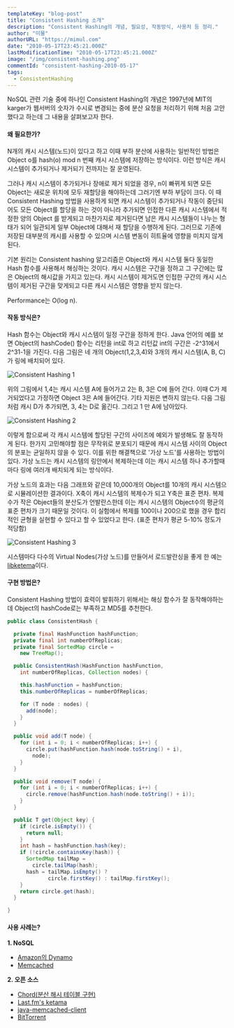 ```yaml
---
templateKey: "blog-post"
title: "Consistent Hashing 소개"
description: "Consistent Hashing의 개념, 필요성, 작동방식, 사용처 등 정리."
author: "미물"
authorURL: "https://mimul.com"
date: "2010-05-17T23:45:21.000Z"
lastModificationTime: "2010-05-17T23:45:21.000Z"
image: "/img/consistent-hashing.png"
commentId: "consistent-hashing-2010-05-17"
tags:
  - ConsistentHashing
---
```


NoSQL 관련 기술 중에 하나인 Consistent Hashing의 개념은 1997년에 MIT의 karger가 웹서버의 숫자가 수시로 변경되는 중에 분산 요청을 처리하기 위해 처음 고안했다고 하는데 그 내용을 살펴보고자 한다.

#### 왜 필요한가?

N개의 캐시 시스템(노드)이 있다고 하고 이때 부하 분산에 사용하는 일반적인 방법은 Object o를 hash(o) mod n 번째 캐시 시스템에 저장하는 방식이다. 이런 방식은 캐시 시스템이 추가되거나 제거되기 전까지는 잘 운영된다.

그러나 캐시 시스템이 추가되거나 장애로 제거 되었을 경우, n이 빠뀌게 되면 모든 Object는 새로운 위치에 모두 재할당을 해야하는데 그러기엔 부하 부담이 크다.
이 때 Consistent Hashing 방법을 사용하게 되면 캐시 시스템이 추가되거나 작동이 중단되어도 모든 Object를 할당을 하는 것이 아니라 추가되면 인접한 다른 캐시 시스템에서 적정한 양의 Object 를 받게되고 마찬가지로 제거된다면 남은 캐시 시스템들이 나누는 형태가 되어 일관되게 일부 Object에 대해서 재 할당을 수행하게 된다. 그러므로 기존에 저장된 대부분의 캐시를 사용할 수 있으며 시스템 변동이 히트율에 영향을 미치지 않게 된다.

기본 원리는 Consistent hashing 알고리즘은 Object와 캐시 시스템 둘다 동일한 Hash 함수를 사용해서 해싱하는 것이다. 캐시 시스템은 구간을 정하고 그 구간에는 많은 Object의 해시값을 가지고 있는다. 캐시 시스템이 제거도면 인접한 구간의 캐시 시스템이 제거된 구간을 맞게되고 다른 캐시 시스템은 영향을 받지 않는다.

Performance는 O(log n).

#### 작동 방식은?

Hash 함수는 Object와 캐시 시스템이 일정 구간을 정하게 한다. Java 언어의 예를 보면 Object의 hashCode() 함수는 리턴을 int로 하고 리턴값 int의 구간은 -2^31에서 2^31-1을 가진다.
다음 그림은 네 개의 Object(1,2,3,4)와 3개의 캐시 시스템(A, B, C)가 링에 배치되어 있다.

![Consistent Hashing 1](/img/blog/consistent-hashing-1.png)

위의 그림에서 1,4는 캐시 시스템 A에 들어가고 2는 B, 3은 C에 들어 간다. 이때 C가 제거되었다고 가정하면 Object 3은 A에 들어간다. 기타 지원은 변하지 않는다. 다음 그림처럼 캐시 D가 추가되면, 3, 4는 D로 옮긴다. 그리고 1 만 A에 남아있다.

![Consistent Hashing 2](/img/blog/consistent-hashing-2.png)

이렇게 함으로써 각 캐시 시스템에 할당된 구간의 사이즈에 예외가 발생해도 잘 동작하게 된다. 한가지 고민해야할 점은 무작위로 분포되기 때문에 캐시 시스템 사이의 Object의 분포는 균일하지 않을 수 있다. 이를 위한 해결책으로 '가상 노드'를 사용하는 방법이 있다. 가상 노드는 캐시 시스템의 링안에서 복제하는데 이는 캐시 시스템 하나 추가할때마다 링에 여러개 배치되게 되는 방식이다.

가상 노드의 효과는 다음 그래프와 같은데 10,000개의 Object를 10개의 캐시 시스템으로 시뮬레이션한 결과이다. X축이 캐시 시스템의 복제수가 되고 Y축은 표준 편차.
복제 수가 작은 Object들의 분산도가 언발란스한데 이는 캐시 시스템의 Object수의 평균의 표준 편차가 크기 때문일 것이다. 이 실험에서 복제를 100이나 200으로 했을 경우 합리적인 균형을 실현할 수 있다고 할 수 있었다고 한다. (표준 편차가 평균 5-10% 정도가 적당함)

![Consistent Hashing 3](/img/blog/consistent-hashing-3.png)

시스템마다 다수의 Virtual Nodes(가상 노드)를 만들어서 로드발란싱을 좋게 한 예는 [libketema](https://www.metabrew.com/article/libketama-consistent-hashing-algo-memcached-clients)이다.

#### 구현 방법은?

Consistent Hashing 방법이 효력이 발휘하기 위해서는 해싱 함수가 잘 동작해야하는데 Object의 hashCode로는 부족하고 MD5를 추천한다.
```java
public class ConsistentHash {

  private final HashFunction hashFunction;
  private final int numberOfReplicas;
  private final SortedMap circle =
    new TreeMap();

  public ConsistentHash(HashFunction hashFunction,
    int numberOfReplicas, Collection nodes) {

    this.hashFunction = hashFunction;
    this.numberOfReplicas = numberOfReplicas;

    for (T node : nodes) {
      add(node);
    }
  }

  public void add(T node) {
    for (int i = 0; i < numberOfReplicas; i++) {
      circle.put(hashFunction.hash(node.toString() + i),
        node);
    }
  }

  public void remove(T node) {
    for (int i = 0; i < numberOfReplicas; i++) {
      circle.remove(hashFunction.hash(node.toString() + i));
    }
  }

  public T get(Object key) {
    if (circle.isEmpty()) {
      return null;
    }
    int hash = hashFunction.hash(key);
    if (!circle.containsKey(hash)) {
      SortedMap tailMap =
        circle.tailMap(hash);
      hash = tailMap.isEmpty() ?
             circle.firstKey() : tailMap.firstKey();
    }
    return circle.get(hash);
  }

}
```

#### 사용 사례는?

**1. NoSQL**

- [Amazon의 Dynamo](https://aws.amazon.com/ko/dynamodb/)
- [Memcached](http://memcached.org/)

**2. 오픈 소스**

- [Chord(분산 해시 테이블 구현)](https://github.com/sit/dht/wiki)
- [Last.fm's ketama](https://www.last.fm/user/RJ/journal/2007/04/10/rz_libketama_-_a_consistent_hashing_algo_for_memcache_clients)
- [java-memcached-client](https://github.com/dustin/java-memcached-client)
- [BitTorrent](https://en.wikipedia.org/wiki/BitTorrent)
